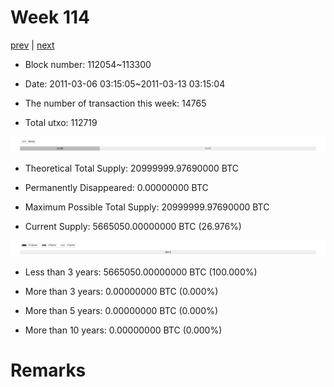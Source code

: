 # Week 114

[prev](week0113.md) | [next](week0115.md)

- Block number: 112054~113300

- Date: 2011-03-06 03:15:05~2011-03-13 03:15:04

- The number of transaction this week: 14765

- Total utxo: 112719

![](../images/mined_week0114.png)

- Theoretical Total Supply: 20999999.97690000 BTC

- Permanently Disappeared: 0.00000000 BTC

- Maximum Possible Total Supply: 20999999.97690000 BTC

- Current Supply: 5665050.00000000 BTC (26.976%)

![](../images/year_week0114.png)


- Less than 3 years: 5665050.00000000 BTC (100.000%)

- More than 3 years: 0.00000000 BTC (0.000%)

- More than 5 years: 0.00000000 BTC (0.000%)

- More than 10 years: 0.00000000 BTC (0.000%)

# Remarks

